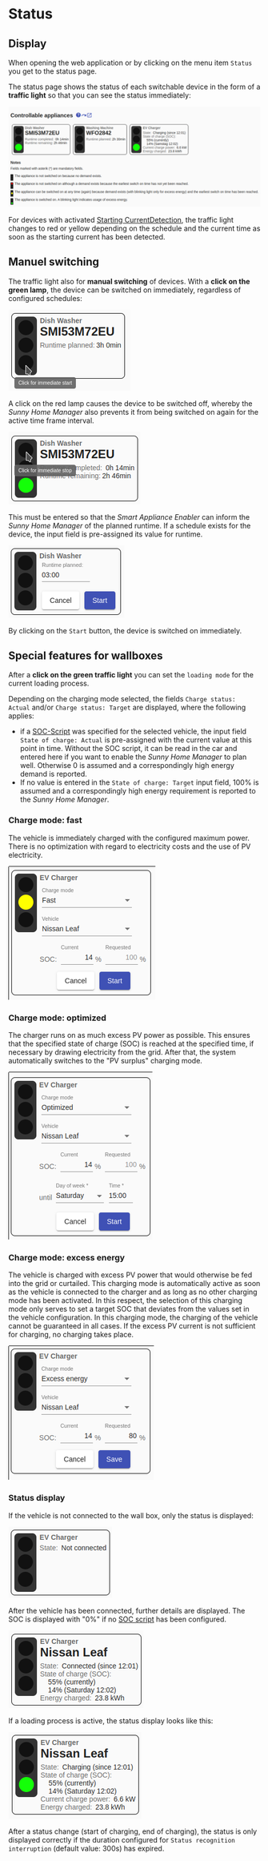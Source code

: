 # Status
## Display
When opening the web application or by clicking on the menu item `Status` you get to the status page.

The status page shows the status of each switchable device in the form of a **traffic light** so that you can see the status immediately:

![Statusanzeige](../pics/fe/StatusView_EN.png)

For devices with activated [Starting CurrentDetection](StartingCurrentDetection_EN.md), the traffic light changes to red or yellow depending on the schedule and the current time as soon as the starting current has been detected.

## Manuel switching
<a name="click-green">

The traffic light also for **manual switching** of devices. With a **click on the green lamp**, the device can be switched on immediately, regardless of configured schedules:

![Klick auf grünes Ampellicht](../pics/fe/StatusViewGreenHover_EN.png)

A click on the red lamp causes the device to be switched off, whereby the *Sunny Home Manager* also prevents it from being switched on again for the active time frame interval.

![Klick auf rotes Ampellicht](../pics/fe/StatusViewRedHover_EN.png)

This must be entered so that the *Smart Appliance Enabler* can inform the *Sunny Home Manager* of the planned runtime. If a schedule exists for the device, the input field is pre-assigned its value for runtime.

![Eingabe der Laufzeit bei Ampel](../pics/fe/StatusEdit_EN.png)

By clicking on the `Start` button, the device is switched on immediately.

## Special features for wallboxes
<a name="click-green-ev">

After a **click on the green traffic light** you can set the `loading mode` for the current loading process.

Depending on the charging mode selected, the fields `Charge status: Actual` and/or `Charge status: Target` are displayed, where the following applies:
- if a [SOC-Script](soc/SOC_EN.md) was specified for the selected vehicle, the input field `State of charge: Actual` is pre-assigned with the current value at this point in time. Without the SOC script, it can be read in the car and entered here if you want to enable the *Sunny Home Manager* to plan well. Otherwise 0 is assumed and a correspondingly high energy demand is reported.
- If no value is entered in the `State of charge: Target` input field, 100% is assumed and a correspondingly high energy requirement is reported to the *Sunny Home Manager*.

### Charge mode: fast
The vehicle is immediately charged with the configured maximum power. There is no optimization with regard to electricity costs and the use of PV electricity.

![Eingabefelder Lademodus Schnell](../pics/fe/StatusEVEdit_EN.png)

### Charge mode: optimized
The charger runs on as much excess PV power as possible. This ensures that the specified state of charge (SOC) is reached at the specified time, if necessary by drawing electricity from the grid. After that, the system automatically switches to the "PV surplus" charging mode.

![Eingabefelder Lademodus Optimiert](../pics/fe/StatusEVEditOptimized_EN.png)

### Charge mode: excess energy
The vehicle is charged with excess PV power that would otherwise be fed into the grid or curtailed. This charging mode is automatically active as soon as the vehicle is connected to the charger and as long as no other charging mode has been activated. In this respect, the selection of this charging mode only serves to set a target SOC that deviates from the values ​​set in the vehicle configuration. In this charging mode, the charging of the vehicle cannot be guaranteed in all cases. If the excess PV current is not sufficient for charging, no charging takes place.

![Eingabefelder Lademodus PV-Überschuss](../pics/fe/StatusEVEditExcessEnergy_EN.png)

### Status display
If the vehicle is not connected to the wall box, only the status is displayed:

![Statusanzeige ohne verbundenes Fahrzeug](../pics/fe/StatusEVViewNotConnected_EN.png)

After the vehicle has been connected, further details are displayed. The SOC is displayed with "0%" if no [SOC script](#vehicles) has been configured.

![Statusanzeige ohne verbundenes Fahrzeug](../pics/fe/StatusEVViewConnected_EN.png)

If a loading process is active, the status display looks like this:

![Statusanzeige ohne verbundenes Fahrzeug](../pics/fe/StatusEVViewCharging_EN.png)

After a status change (start of charging, end of charging), the status is only displayed correctly if the duration configured for `Status recognition interruption` (default value: 300s) has expired.
